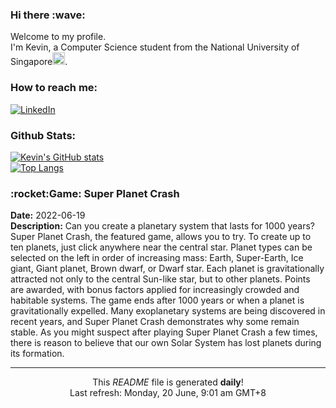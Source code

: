 <h3>Hi there :wave:</h3>

Welcome to my profile.   
I'm Kevin, a Computer Science student from the National University of Singapore<img src="https://img.icons8.com/color/96/000000/singapore-circular.png" width="20px"/>.</p>

<h3>How to reach me: </h3>
<a href="https://www.linkedin.com/in/kevin-foong/"><img alt="LinkedIn" src="https://img.shields.io/badge/linkedin-%230077B5.svg?&style=for-the-badge&logo=linkedin&logoColor=white" /></a> 

<h3>Github Stats: </h3> 

[![Kevin's GitHub stats](https://github-readme-stats.vercel.app/api?username=kevin9foong&theme=tokyonight)](https://github.com/anuraghazra/github-readme-stats) <br/>
[![Top Langs](https://github-readme-stats.vercel.app/api/top-langs/?username=kevin9foong&layout=compact&theme=tokyonight)](https://github.com/anuraghazra/github-readme-stats)

<h3>:rocket:Game: Super Planet Crash</h3> 
<b>Date:</b> 2022-06-19<br/>
<b>Description:</b> Can you create a planetary system that lasts for 1000 years? Super Planet Crash, the featured game, allows you to try.  To create up to ten planets, just click anywhere near the central star.  Planet types can be selected on the left in order of increasing mass: Earth, Super-Earth, Ice giant, Giant planet, Brown dwarf, or Dwarf star. Each planet is gravitationally attracted not only to the central Sun-like star, but to other planets. Points are awarded, with bonus factors applied for increasingly crowded and habitable systems. The game ends after 1000 years or when a planet is gravitationally expelled. Many exoplanetary systems are being discovered in recent years, and Super Planet Crash demonstrates why some remain stable.  As you might suspect after playing Super Planet Crash a few times, there is reason to believe that our own Solar System has lost planets during its formation.<br/>

------------
<p align="center">This <i>README</i> file is generated <b>daily</b>!</br>
Last refresh: Monday, 20 June, 9:01 am GMT+8<br />